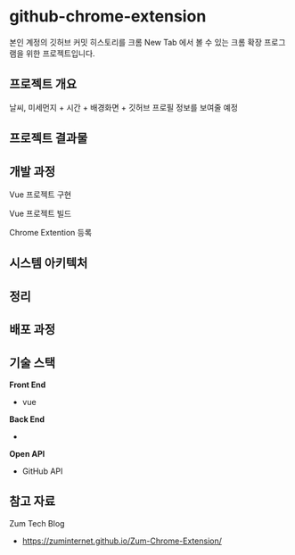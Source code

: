 # github-chrome-extension

본인 계정의 깃허브 커밋 히스토리를 크롬 New Tab 에서 볼 수 있는 크롬 확장 프로그램을 위한 프로젝트입니다.



## 프로젝트 개요

날씨, 미세먼지 + 시간 + 배경화면 + 깃허브 프로필 정보를 보여줄 예정



## 프로젝트 결과물



## 개발 과정

Vue 프로젝트 구현

Vue 프로젝트 빌드

Chrome Extention 등록



## 시스템 아키텍처



## 정리



## 배포 과정



## 기술 스택

**Front End**

- vue

**Back End**

- 

**Open API**

- GitHub API



## 참고 자료

Zum Tech Blog
- https://zuminternet.github.io/Zum-Chrome-Extension/

